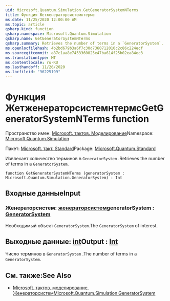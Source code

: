 ```yaml
---
uid: Microsoft.Quantum.Simulation.GetGeneratorSystemNTerms
title: Функция Жетженераторсистемнтермс
ms.date: 11/25/2020 12:00:00 AM
ms.topic: article
qsharp.kind: function
qsharp.namespace: Microsoft.Quantum.Simulation
qsharp.name: GetGeneratorSystemNTerms
qsharp.summary: Retrieves the number of terms in a `GeneratorSystem`.
ms.openlocfilehash: 4b2bd679b3a6f7c30d7360712010c2c86c224ecf
ms.sourcegitcommit: a87c1aa8e7453360025e47ba614f25b02ea84ec3
ms.translationtype: MT
ms.contentlocale: ru-RU
ms.lasthandoff: 11/26/2020
ms.locfileid: "96225199"
---
```

# <a name="getgeneratorsystemnterms-function"></a><span data-ttu-id="b168d-102">Функция Жетженераторсистемнтермс</span><span class="sxs-lookup"><span data-stu-id="b168d-102">GetGeneratorSystemNTerms function</span></span>

<span data-ttu-id="b168d-103">Пространство имен: [Microsoft. тактов. Моделирование](xref:Microsoft.Quantum.Simulation)</span><span class="sxs-lookup"><span data-stu-id="b168d-103">Namespace: [Microsoft.Quantum.Simulation](xref:Microsoft.Quantum.Simulation)</span></span>

<span data-ttu-id="b168d-104">Пакет: [Microsoft. такт. Standard](https://nuget.org/packages/Microsoft.Quantum.Standard)</span><span class="sxs-lookup"><span data-stu-id="b168d-104">Package: [Microsoft.Quantum.Standard](https://nuget.org/packages/Microsoft.Quantum.Standard)</span></span>


<span data-ttu-id="b168d-105">Извлекает количество терминов в `GeneratorSystem` .</span><span class="sxs-lookup"><span data-stu-id="b168d-105">Retrieves the number of terms in a `GeneratorSystem`.</span></span>

```qsharp
function GetGeneratorSystemNTerms (generatorSystem : Microsoft.Quantum.Simulation.GeneratorSystem) : Int
```


## <a name="input"></a><span data-ttu-id="b168d-106">Входные данные</span><span class="sxs-lookup"><span data-stu-id="b168d-106">Input</span></span>

### <a name="generatorsystem--generatorsystem"></a><span data-ttu-id="b168d-107">Женераторсистем: [женераторсистем](xref:Microsoft.Quantum.Simulation.GeneratorSystem)</span><span class="sxs-lookup"><span data-stu-id="b168d-107">generatorSystem : [GeneratorSystem](xref:Microsoft.Quantum.Simulation.GeneratorSystem)</span></span>

<span data-ttu-id="b168d-108">Необходимый объект `GeneratorSystem`.</span><span class="sxs-lookup"><span data-stu-id="b168d-108">The `GeneratorSystem` of interest.</span></span>



## <a name="output--int"></a><span data-ttu-id="b168d-109">Выходные данные: [int](xref:microsoft.quantum.lang-ref.int)</span><span class="sxs-lookup"><span data-stu-id="b168d-109">Output : [Int](xref:microsoft.quantum.lang-ref.int)</span></span>

<span data-ttu-id="b168d-110">Число терминов в `GeneratorSystem` .</span><span class="sxs-lookup"><span data-stu-id="b168d-110">The number of terms in a `GeneratorSystem`.</span></span>

## <a name="see-also"></a><span data-ttu-id="b168d-111">См. также:</span><span class="sxs-lookup"><span data-stu-id="b168d-111">See Also</span></span>

- [<span data-ttu-id="b168d-112">Microsoft. тактов. моделирование. Женераторсистем</span><span class="sxs-lookup"><span data-stu-id="b168d-112">Microsoft.Quantum.Simulation.GeneratorSystem</span></span>](xref:Microsoft.Quantum.Simulation.GeneratorSystem)
